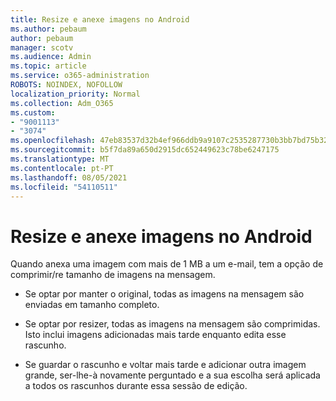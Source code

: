```yaml
---
title: Resize e anexe imagens no Android
ms.author: pebaum
author: pebaum
manager: scotv
ms.audience: Admin
ms.topic: article
ms.service: o365-administration
ROBOTS: NOINDEX, NOFOLLOW
localization_priority: Normal
ms.collection: Adm_O365
ms.custom:
- "9001113"
- "3074"
ms.openlocfilehash: 47eb83537d32b4ef966ddb9a9107c2535287730b3bb7bd75b32c894c6411aeca
ms.sourcegitcommit: b5f7da89a650d2915dc652449623c78be6247175
ms.translationtype: MT
ms.contentlocale: pt-PT
ms.lasthandoff: 08/05/2021
ms.locfileid: "54110511"
---
```

# <a name="resize-and-attach-images-on-android"></a>Resize e anexe imagens no Android

Quando anexa uma imagem com mais de 1 MB a um e-mail, tem a opção de comprimir/re tamanho de imagens na mensagem.
 
- Se optar por manter o original, todas as imagens na mensagem são enviadas em tamanho completo.
 
- Se optar por resizer, todas as imagens na mensagem são comprimidas.  Isto inclui imagens adicionadas mais tarde enquanto edita esse rascunho.
 
- Se guardar o rascunho e voltar mais tarde e adicionar outra imagem grande, ser-lhe-à novamente perguntado e a sua escolha será aplicada a todos os rascunhos durante essa sessão de edição.
 
